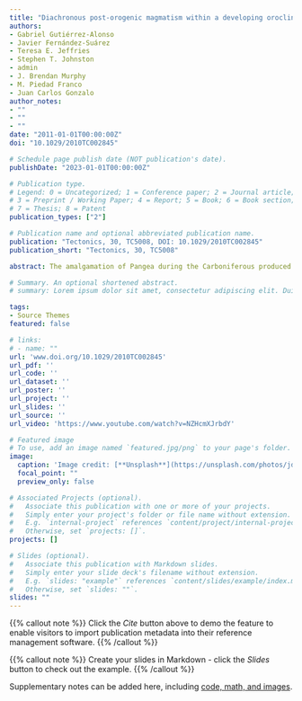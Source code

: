 ```yaml
---
title: "Diachronous post‐orogenic magmatism within a developing orocline in Iberia, European Variscides"
authors:
- Gabriel Gutiérrez-Alonso
- Javier Fernández-Suárez
- Teresa E. Jeffries
- Stephen T. Johnston
- admin
- J. Brendan Murphy
- M. Piedad Franco
- Juan Carlos Gonzalo
author_notes:
- ""
- ""
- ""
date: "2011-01-01T00:00:00Z"
doi: "10.1029/2010TC002845"

# Schedule page publish date (NOT publication's date).
publishDate: "2023-01-01T00:00:00Z"

# Publication type.
# Legend: 0 = Uncategorized; 1 = Conference paper; 2 = Journal article;
# 3 = Preprint / Working Paper; 4 = Report; 5 = Book; 6 = Book section;
# 7 = Thesis; 8 = Patent
publication_types: ["2"]

# Publication name and optional abbreviated publication name.
publication: "Tectonics, 30, TC5008, DOI: 10.1029/2010TC002845"
publication_short: "Tectonics, 30, TC5008"

abstract: The amalgamation of Pangea during the Carboniferous produced a winding mountain belt the Variscan orogen of West Europe. In the Iberian Peninsula, this tortuous geometry is dominated by two major structures the Cantabrian Orocline, to the north, and the Central Iberian curve (CIC) to the south. Here, we perform a detailed structural analysis of an area within the core of the CIC. This core was intensively deformed resulting in a corrugated superimposed folding pattern. We have identified three different phases of deformation that can be linked to regional Variscan deformation phases. The main collisional event produced upright to moderately inclined cylindrical folds with an associated axial planar cleavage. These folds were subsequently folded during extensional collapse, in which a second fold system with subhorizontal axes and an intense subhorizontal cleavage formed. Finally, during the formation of the Cantabrian Orocline, a third folding event refolded the two previous fold systems. This later phase formed upright open folds with fold axis trending 100° to 130°, a crenulation cleavage and brittle–ductile transcurrent conjugated shearing. Our results show that the first and last deformation phases are close to coaxial, which does not allow the CIC to be formed as a product of vertical axis rotations, i.e. an orocline. The origin of the curvature in Central Iberia, if a single process, had to be coeval or previous to the first deformation phase.

# Summary. An optional shortened abstract.
# summary: Lorem ipsum dolor sit amet, consectetur adipiscing elit. Duis posuere tellus ac convallis placerat. Proin tincidunt magna sed ex sollicitudin condimentum.

tags:
- Source Themes
featured: false

# links:
# - name: ""
url: 'www.doi.org/10.1029/2010TC002845'
url_pdf: ''
url_code: ''
url_dataset: ''
url_poster: ''
url_project: ''
url_slides: ''
url_source: ''
url_video: 'https://www.youtube.com/watch?v=NZHcmXJrbdY'

# Featured image
# To use, add an image named `featured.jpg/png` to your page's folder. 
image:
  caption: 'Image credit: [**Unsplash**](https://unsplash.com/photos/jdD8gXaTZsc)'
  focal_point: ""
  preview_only: false

# Associated Projects (optional).
#   Associate this publication with one or more of your projects.
#   Simply enter your project's folder or file name without extension.
#   E.g. `internal-project` references `content/project/internal-project/index.md`.
#   Otherwise, set `projects: []`.
projects: []

# Slides (optional).
#   Associate this publication with Markdown slides.
#   Simply enter your slide deck's filename without extension.
#   E.g. `slides: "example"` references `content/slides/example/index.md`.
#   Otherwise, set `slides: ""`.
slides: ""
---
```


{{% callout note %}}
Click the *Cite* button above to demo the feature to enable visitors to import publication metadata into their reference management software.
{{% /callout %}}

{{% callout note %}}
Create your slides in Markdown - click the *Slides* button to check out the example.
{{% /callout %}}

Supplementary notes can be added here, including [code, math, and images](https://wowchemy.com/docs/writing-markdown-latex/).
